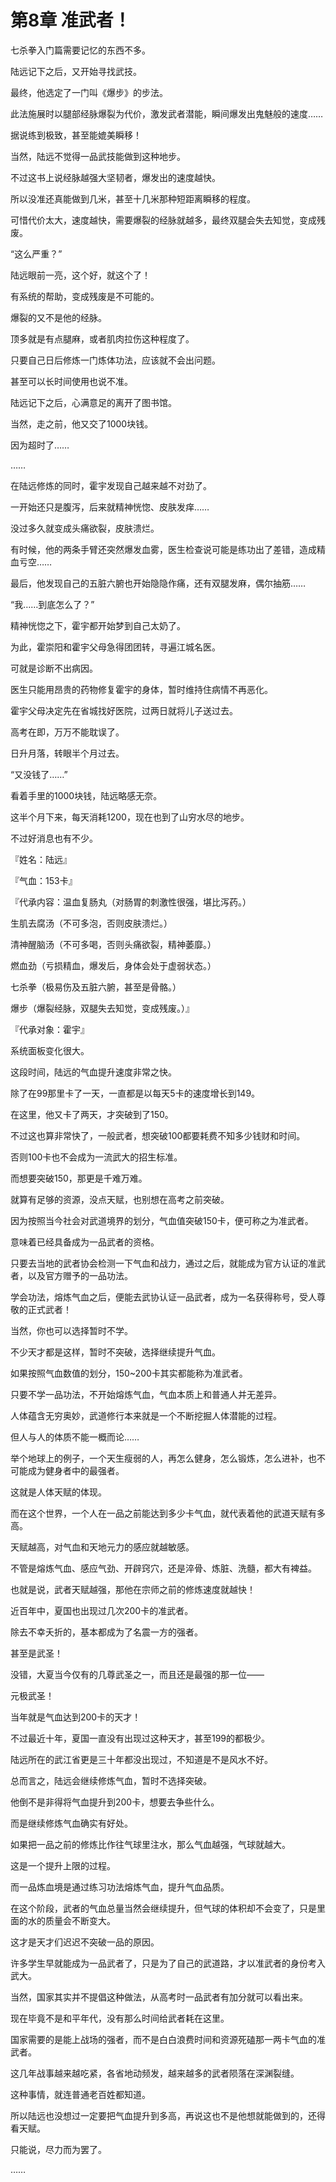# 第8章 准武者！

七杀拳入门篇需要记忆的东西不多。

陆远记下之后，又开始寻找武技。

最终，他选定了一门叫《爆步》的步法。

此法施展时以腿部经脉爆裂为代价，激发武者潜能，瞬间爆发出鬼魅般的速度……

据说练到极致，甚至能媲美瞬移！

当然，陆远不觉得一品武技能做到这种地步。

不过这书上说经脉越强大坚韧者，爆发出的速度越快。

所以没准还真能做到几米，甚至十几米那种短距离瞬移的程度。

可惜代价太大，速度越快，需要爆裂的经脉就越多，最终双腿会失去知觉，变成残废。

“这么严重？”

陆远眼前一亮，这个好，就这个了！

有系统的帮助，变成残废是不可能的。

爆裂的又不是他的经脉。

顶多就是有点腿麻，或者肌肉拉伤这种程度了。

只要自己日后修炼一门炼体功法，应该就不会出问题。

甚至可以长时间使用也说不准。

陆远记下之后，心满意足的离开了图书馆。

当然，走之前，他又交了1000块钱。

因为超时了……

……

在陆远修炼的同时，霍宇发现自己越来越不对劲了。

一开始还只是腹泻，后来就精神恍惚、皮肤发痒……

没过多久就变成头痛欲裂，皮肤溃烂。

有时候，他的两条手臂还突然爆发血雾，医生检查说可能是练功出了差错，造成精血亏空……

最后，他发现自己的五脏六腑也开始隐隐作痛，还有双腿发麻，偶尔抽筋……

“我……到底怎么了？”

精神恍惚之下，霍宇都开始梦到自己太奶了。

为此，霍崇阳和霍宇父母急得团团转，寻遍江城名医。

可就是诊断不出病因。

医生只能用昂贵的药物修复霍宇的身体，暂时维持住病情不再恶化。

霍宇父母决定先在省城找好医院，过两日就将儿子送过去。

高考在即，万万不能耽误了。

日升月落，转眼半个月过去。

“又没钱了……”

看着手里的1000块钱，陆远略感无奈。

这半个月下来，每天消耗1200，现在也到了山穷水尽的地步。

不过好消息也有不少。

『姓名：陆远』

『气血：153卡』

『代承内容：温血复肠丸（对肠胃的刺激性很强，堪比泻药。）

生肌去腐汤（不可多泡，否则皮肤溃烂。）

清神醒脑汤（不可多喝，否则头痛欲裂，精神萎靡。）

燃血劲（亏损精血，爆发后，身体会处于虚弱状态。）

七杀拳（极易伤及五脏六腑，甚至是骨骼。）

爆步（爆裂经脉，双腿失去知觉，变成残废。）』

『代承对象：霍宇』

系统面板变化很大。

这段时间，陆远的气血提升速度非常之快。

除了在99那里卡了一天，一直都是以每天5卡的速度增长到149。

在这里，他又卡了两天，才突破到了150。

不过这也算非常快了，一般武者，想突破100都要耗费不知多少钱财和时间。

否则100卡也不会成为一流武大的招生标准。

而想要突破150，那更是千难万难。

就算有足够的资源，没点天赋，也别想在高考之前突破。

因为按照当今社会对武道境界的划分，气血值突破150卡，便可称之为准武者。

意味着已经具备成为一品武者的资格。

只要去当地的武者协会检测一下气血和战力，通过之后，就能成为官方认证的准武者，以及官方赠予的一品功法。

学会功法，熔炼气血之后，便能去武协认证一品武者，成为一名获得称号，受人尊敬的正式武者！

当然，你也可以选择暂时不学。

不少天才都是这样，暂时不突破，选择继续提升气血。

如果按照气血数值的划分，150\~200卡其实都能称为准武者。

只要不学一品功法，不开始熔炼气血，气血本质上和普通人并无差异。

人体蕴含无穷奥妙，武道修行本来就是一个不断挖掘人体潜能的过程。

但人与人的体质不能一概而论……

举个地球上的例子，一个天生瘦弱的人，再怎么健身，怎么锻炼，怎么进补，也不可能成为健身者中的最强者。

这就是人体天赋的体现。

而在这个世界，一个人在一品之前能达到多少卡气血，就代表着他的武道天赋有多高。

天赋越高，对气血和天地元力的感应就越敏感。

不管是熔炼气血、感应气劲、开辟窍穴，还是淬骨、炼脏、洗髓，都大有裨益。

也就是说，武者天赋越强，那他在宗师之前的修炼速度就越快！

近百年中，夏国也出现过几次200卡的准武者。

除去不幸夭折的，基本都成为了名震一方的强者。

甚至是武圣！

没错，大夏当今仅有的几尊武圣之一，而且还是最强的那一位——

元极武圣！

当年就是气血达到200卡的天才！

不过最近十年，夏国一直没有出现过这种天才，甚至199的都极少。

陆远所在的武江省更是三十年都没出现过，不知道是不是风水不好。

总而言之，陆远会继续修炼气血，暂时不选择突破。

他倒不是非得将气血提升到200卡，想要去争些什么。

而是继续修炼气血确实有好处。

如果把一品之前的修炼比作往气球里注水，那么气血越强，气球就越大。

这是一个提升上限的过程。

而一品炼血境是通过练习功法熔炼气血，提升气血品质。

在这个阶段，武者的气血总量当然会继续提升，但气球的体积却不会变了，只是里面的水的质量会不断变大。

这才是天才们迟迟不突破一品的原因。

许多学生早就能成为一品武者了，只是为了自己的武道路，才以准武者的身份考入武大。

当然，国家其实并不提倡这种做法，从高考时一品武者有加分就可以看出来。

现在毕竟不是和平年代，没有那么时间给武者耗在这里。

国家需要的是能上战场的强者，而不是白白浪费时间和资源死磕那一两卡气血的准武者。

这几年战事越来越吃紧，各省地动频发，越来越多的武者陨落在深渊裂缝。

这种事情，就连普通老百姓都知道。

所以陆远也没想过一定要把气血提升到多高，再说这也不是他想就能做到的，还得看天赋。

只能说，尽力而为罢了。

……
